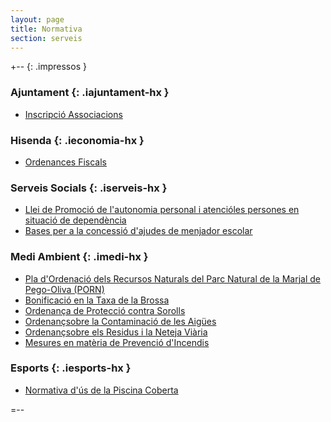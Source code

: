 ```yaml
---
layout: page
title: Normativa
section: serveis
---
```

+-- {: .impressos }

### Ajuntament  {: .iajuntament-hx }
* [Inscripció Associacions](/pdf/Ajuntament/Inscripcio_Associacions.pdf)

### Hisenda {: .ieconomia-hx }
* [Ordenances Fiscals](/pdf/Varies/ordenances.pdf)

### Serveis Socials {: .iserveis-hx }
* [Llei de Promoció de l'autonomia personal i atencióles persones en situació de dependència](/pdf/Ssocials/Llei_Dependencia.pdf)
* [Bases per a la concessió d'ajudes de menjador escolar](/pdf/Ssocials/BasesMenjador07-08.pdf)

### Medi Ambient    {: .imedi-hx }
* [Pla d'Ordenació dels Recursos Naturals del Parc Natural de la Marjal de Pego-Oliva (PORN)](/pdf/Medi_Ambient/DecretPORN.pdf)
* [Bonificació en la Taxa de la Brossa](/pdf/Medi_Ambient/Bonificacio.pdf)
* [Ordenança de Protecció contra Sorolls](/pdf/Medi_Ambient/OrdenanSorolls.pdf)
* [Ordenançsobre la Contaminació de les Aigües](/pdf/Medi_Ambient/OrdenanContaminacioAigua.pdf)
* [Ordenançsobre els Residus i la Neteja Viària](/pdf/Medi_Ambient/OrdenanResidus.pdf)
* [Mesures en matèria de Prevenció d'Incendis](/pdf/Medi_Ambient/PrevencioIncendis.pdf)

### Esports {: .iesports-hx }
* [Normativa d'ús de la Piscina Coberta](/pdf/Esports/Normativa_Piscina_Coberta.pdf)

=--